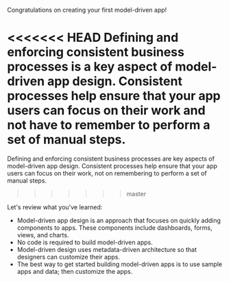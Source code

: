 Congratulations on creating your first model-driven app! 

<<<<<<< HEAD
Defining and enforcing consistent business processes is a key aspect of model-driven app design. Consistent processes help ensure that your app users can focus on their work and not have to remember to perform a set of manual steps.
=======
Defining and enforcing consistent business processes are key aspects of model-driven app design. Consistent processes help ensure that your app users can focus on their work, not on remembering to perform a set of manual steps.
>>>>>>> master

Let's review what you've learned:

- Model-driven app design is an approach that focuses on quickly adding components to apps. These components include dashboards, forms, views, and charts. 
- No code is required to build model-driven apps.
- Model-driven design uses metadata-driven architecture so that designers can customize their apps.
- The best way to get started building model-driven apps is to use sample apps and data; then customize the apps.